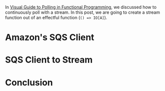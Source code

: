 <!--
.. title: Effect to Stream
.. slug: effect-to-stream
.. date: 2020-09-06 13:26:13 UTC+02:00
.. tags: 
.. category: 
.. link: 
.. description: 
.. type: text
.. status: draft
-->

In [Visual Guide to Polling in Functional Programming](/posts/polling-in-fp/), we discussed how to continuously poll with a stream. In this post, we are going to create a stream function out of an effectful function (`() => IO[A]`).

# Amazon's SQS Client

# SQS Client to Stream

# Conclusion